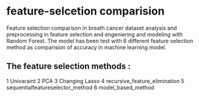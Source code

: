 # <h1>feature-selcetion comparision </h1>
Feature selection comparison in breath cancer dataset
analysis and preprocessing in feature selection and engeniering and modeling with Random Forest.
The model has been test with 6 different feature selection method as comparision of accuracy in machine learning model.

<h2>The feature selection methods :</h2>

1 Univaraint
2 PCA
3 Changing Lasso 
4 recursive_feature_elimination
5 sequentialfeatureselector_method
6 model_based_method
